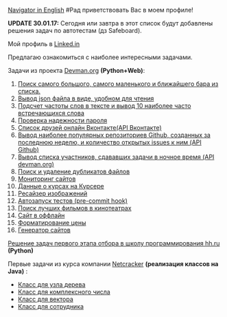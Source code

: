 [Navigator in English](https://github.com/Sir-Nightmare/My-profile-navigator/blob/master/Navigator%20in%20Enlish.md)
#Рад приветствовать Вас в моем профиле!

**UPDATE 30.01.17:**  Сегодня или завтра в этот список будут добавлены решения задач по автотестам (дз Safeboard).


Мой профиль в [Linked.in](http://www.linkedin.com/in/ivan-tochilkin)

Предлагаю ознакомиться с наиболее интересными задачами.

Задачи из проекта [Devman.org](https://devman.org/) **(Python+Web)**:

1. [Поиск самого большого, самого маленького и ближайшего бара из списка.](https://github.com/Sir-Nightmare/3_bars)
2. [Вывод json файла в виде, удобном для чтения](https://github.com/Sir-Nightmare/4_json)
3. [Подсчет частоты слов в тексте и вывод 10 наиболее часто встречающихся слова](https://github.com/Sir-Nightmare/5_lang_frequency)
4. [Проверка надежности пароля](https://github.com/Sir-Nightmare/6_password_strength)
5. [Список друзей онлайн Вконтакте(API Вконтакте)](https://github.com/Sir-Nightmare/8_vk_friends_online)
6. [Вывод наиболее популярных репозиториев Github, созданных за последнюю неделю, и количество открытых issues к ним (API Github)](https://github.com/Sir-Nightmare/9_github_trending)
7. [Вывод списка участников, сдававших задачи в ночное время (API devman.org)](https://github.com/Sir-Nightmare/15_midnighters)
8. [Поиск и удаление дубликатов файлов](https://github.com/Sir-Nightmare/11_duplicates)
9. [Мониторинг сайтов](https://github.com/Sir-Nightmare/17_sites_monitoring)
10. [Данные о курсах на Курсере](https://github.com/Sir-Nightmare/10_coursera)
11. [Ресайзер изображений](https://github.com/Sir-Nightmare/12_image_resize)
12. [Автозапуск тестов (pre-commit hook)](https://github.com/Sir-Nightmare/14_pre_commit_hook)
13. [Поиск лучших фильмов в кинотеатрах](https://github.com/Sir-Nightmare/13_cinemas)
14. [Сайт в оффлайн](https://github.com/Sir-Nightmare/16_offline_site)
15. [Форматирование цены](https://github.com/Sir-Nightmare/18_price_format)
16. [Генератор сайтов](https://github.com/Sir-Nightmare/19_site_generator)


[Решение задач первого этапа отбора в школу программирования hh.ru](https://github.com/Sir-Nightmare/hh_tasks)  **(Python)**

Первые задачи из курса компании [Netcracker](http://ncedu.ru/) **(реализация классов на Java)** :
* [Класс для узла дерева](https://github.com/Sir-Nightmare/TreeNode)
* [Класс для комплексного числа](https://github.com/Sir-Nightmare/Complex_Numbers)
* [Класс для вектора](https://github.com/Sir-Nightmare/ArrayVector)
* [Класс для сотрудника](https://github.com/Sir-Nightmare/Employee)
